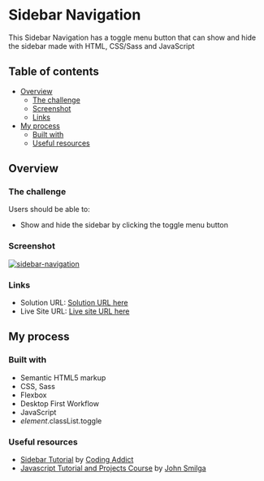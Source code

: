 # Sidebar Navigation

This Sidebar Navigation has a toggle menu button that can show and hide the sidebar made with HTML, CSS/Sass and JavaScript

## Table of contents

- [Overview](#overview)
  - [The challenge](#the-challenge)
  - [Screenshot](#screenshot)
  - [Links](#links)
- [My process](#my-process)
  - [Built with](#built-with)
  - [Useful resources](#useful-resources)

## Overview

### The challenge

Users should be able to:

- Show and hide the sidebar by clicking the toggle menu button

### Screenshot

[![sidebar-navigation](https://user-images.githubusercontent.com/20262557/185739734-7eab1302-de39-41e7-b557-71cd37a03513.JPG)](https://joemar-ceneza.github.io/sidebar-navigation/)

### Links

- Solution URL: [Solution URL here](https://github.com/joemar-ceneza/sidebar-navigation)
- Live Site URL: [Live site URL here](https://joemar-ceneza.github.io/sidebar-navigation/)

## My process

### Built with

- Semantic HTML5 markup
- CSS, Sass
- Flexbox
- Desktop First Workflow
- JavaScript
- *element*.classList.toggle

### Useful resources

- [Sidebar Tutorial](https://www.youtube.com/watch?v=c5SIG7Ie0dM&t=421s) by [Coding Addict](https://www.youtube.com/channel/UCMZFwxv5l-XtKi693qMJptA)
- [Javascript Tutorial and Projects Course](https://www.udemy.com/course/javascript-tutorial-for-beginners-w/) by [John Smilga](https://www.johnsmilga.com/)

